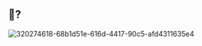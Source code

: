 ##  👋?
![320274618-68b1d51e-616d-4417-90c5-afd4311635e4](https://github.com/swampOfDegradation/.github/assets/84683975/4f39a263-99db-46e9-a002-3a9d59486bdd)


